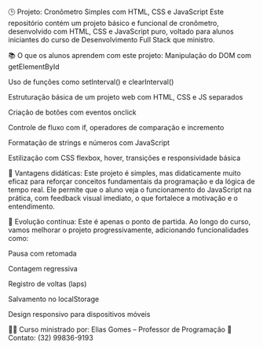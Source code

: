 🕒 Projeto: Cronômetro Simples com HTML, CSS e JavaScript
Este repositório contém um projeto básico e funcional de cronômetro, desenvolvido com HTML, CSS e JavaScript puro, voltado para alunos iniciantes do curso de Desenvolvimento Full Stack que ministro.

📚 O que os alunos aprendem com este projeto:
Manipulação do DOM com getElementById

Uso de funções como setInterval() e clearInterval()

Estruturação básica de um projeto web com HTML, CSS e JS separados

Criação de botões com eventos onclick

Controle de fluxo com if, operadores de comparação e incremento

Formatação de strings e números com JavaScript

Estilização com CSS flexbox, hover, transições e responsividade básica

🚀 Vantagens didáticas:
Este projeto é simples, mas didaticamente muito eficaz para reforçar conceitos fundamentais da programação e da lógica de tempo real. Ele permite que o aluno veja o funcionamento do JavaScript na prática, com feedback visual imediato, o que fortalece a motivação e o entendimento.

🔄 Evolução contínua:
Este é apenas o ponto de partida. Ao longo do curso, vamos melhorar o projeto progressivamente, adicionando funcionalidades como:

Pausa com retomada

Contagem regressiva

Registro de voltas (laps)

Salvamento no localStorage

Design responsivo para dispositivos móveis

👨‍🏫 Curso ministrado por: Elias Gomes – Professor de Programação
📱 Contato: (32) 99836-9193